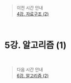 > 이전 시간 안내  
> [4강. 자료구조 (2)         ](./04_Data_Structure2.md)  

<br>

# 5강. 알고리즘 (1)           

<br>

> 다음 시간 안내  
> [6강. 알고리즘 (2)         ](./06_Algorithm2.md)  